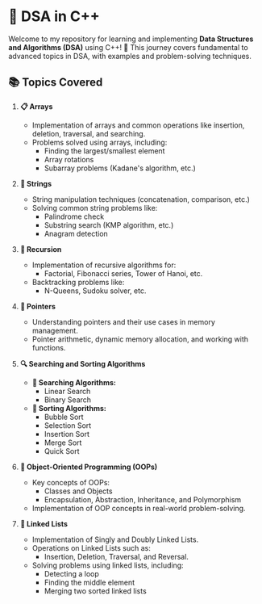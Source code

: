 # 🚀 DSA in C++

Welcome to my repository for learning and implementing **Data Structures and Algorithms (DSA)** using C++! 🌟 This journey covers fundamental to advanced topics in DSA, with examples and problem-solving techniques.

## 📚 Topics Covered

1. **📋 Arrays**
   - Implementation of arrays and common operations like insertion, deletion, traversal, and searching.
   - Problems solved using arrays, including:
     - Finding the largest/smallest element
     - Array rotations
     - Subarray problems (Kadane's algorithm, etc.)

2. **🧵 Strings**
   - String manipulation techniques (concatenation, comparison, etc.)
   - Solving common string problems like:
     - Palindrome check
     - Substring search (KMP algorithm, etc.)
     - Anagram detection

3. **🔄 Recursion**
   - Implementation of recursive algorithms for:
     - Factorial, Fibonacci series, Tower of Hanoi, etc.
   - Backtracking problems like:
     - N-Queens, Sudoku solver, etc.

4. **📌 Pointers**
   - Understanding pointers and their use cases in memory management.
   - Pointer arithmetic, dynamic memory allocation, and working with functions.

5. **🔍 Searching and Sorting Algorithms**
   - **🔎 Searching Algorithms:**
     - Linear Search
     - Binary Search
   - **🔄 Sorting Algorithms:**
     - Bubble Sort
     - Selection Sort
     - Insertion Sort
     - Merge Sort
     - Quick Sort

6. **🧩 Object-Oriented Programming (OOPs)**
   - Key concepts of OOPs:
     - Classes and Objects
     - Encapsulation, Abstraction, Inheritance, and Polymorphism
   - Implementation of OOP concepts in real-world problem-solving.

7. **🔗 Linked Lists**
   - Implementation of Singly and Doubly Linked Lists.
   - Operations on Linked Lists such as:
     - Insertion, Deletion, Traversal, and Reversal.
   - Solving problems using linked lists, including:
     - Detecting a loop
     - Finding the middle element
     - Merging two sorted linked lists


